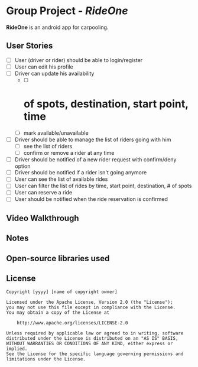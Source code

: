 # Group Project - *RideOne*

**RideOne** is an android app for carpooling.

## User Stories

* [ ] User (driver or rider) should be able to login/register
* [ ] User can edit his profile
* [ ] Driver can update his availability 
  * [ ] # of spots, destination, start point, time
  * [ ] mark available/unavailable
* [ ] Driver should be able to manage the list of riders going with him
  * [ ] see the list of riders
  * [ ] confirm or remove a rider at any time
* [ ] Driver should be notified of a new rider request with confirm/deny option
* [ ] Driver should be notified if a rider isn't going anymore
* [ ] User can see the list of available rides
* [ ] User can filter the list of rides by time, start point, destination, # of spots
* [ ] User can reserve a ride
* [ ] User should be notified when the ride reservation is confirmed

## Video Walkthrough 

## Notes

## Open-source libraries used

## License

    Copyright [yyyy] [name of copyright owner]

    Licensed under the Apache License, Version 2.0 (the "License");
    you may not use this file except in compliance with the License.
    You may obtain a copy of the License at

        http://www.apache.org/licenses/LICENSE-2.0

    Unless required by applicable law or agreed to in writing, software
    distributed under the License is distributed on an "AS IS" BASIS,
    WITHOUT WARRANTIES OR CONDITIONS OF ANY KIND, either express or implied.
    See the License for the specific language governing permissions and
    limitations under the License.
